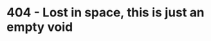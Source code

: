 <!--
permalink:/404.html
layout: homepage
title: 404 Lost in Space!
description: You've been lost in space
sections:
  - title: 介绍
    desc: 高级介绍 Cosmos SDK.
    url:/zh/intro/overview.html
    icon: introduction
  - title: 基础
    desc: Anatomy of a blockchain, transaction lifecycle, accounts and more.
    icon: basics
    url:/zh/basics/app-anatomy.html
  - title: 核心概念
    desc: Read about the core concepts like baseapp, the store, or the server.
    icon: core
    url:/zh/core/baseapp.html
  - title: 模块构筑
    desc: Discover how to build modules for the Cosmos SDK.
    icon: modules
    url:/zh/building-modules/intro.html
  - title: 运行一个节点
    desc: Running and interacting with nodes using the CLI and API.
    icon: interfaces
    url:/zh/run-node/
  - title: 模块
    desc: Explore existing modules to build your application with.
    icon: specifications
    url:/zh/modules/
stack:
  - title: Cosmos Hub
    desc: The first of thousands of interconnected blockchains on the Cosmos Network.
    color: "#BA3FD9"
    label: hub
    url: http://hub.cosmos.network
  - title: Tendermint Core
    desc: The leading BFT engine for building blockchains, powering Cosmos SDK.
    color: "#00BB00"
    label: core
    url: http://docs.tendermint.com
footer:
  newsletter: false
aside: false
-->

# 404 - Lost in space, this is just an empty void
